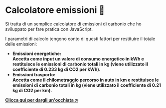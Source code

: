 <h1>Calcolatore emissioni 💨</h1>
<p>Si tratta di un semplice calcolatore di emissioni di carbonio che ho sviluppato per fare pratica con JavaScript.</p>
<p>I parametri di calcolo tengono conto di questi fattori per restituire il totale delle emissioni:</p>
<ul>
    <li><strong>Emissioni energetiche:<strong><br>Accetta come input un valore di consumo energetico in kWh e restituisce le emissioni di carbonio totali in kg (viene utilizzato il coefficiente di 0.233 kg di CO2 per kWh).</li>
    <li><strong>Emissioni trasporto:<strong><br>Accetta come il chilometraggio percorso in auto in km e restituisce le emissioni di carbonio totali in kg (viene utilizzato il coefficiente di 0.21 kg di CO2 per km). </li>
</ul>
<a href="https://dgmichele.github.io/Calcolatore-emissioni/"><strong>Clicca qui per dargli un'occhiata ↗️</strong></a>
